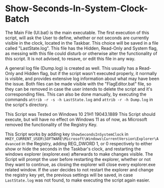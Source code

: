 # Show-Seconds-In-System-Clock-Batch

The Main File (UI.bat) is the main executable.
The first execution of this script, will ask the User to define, whether or not seconds are currently visible in the clock, located in the Taskbar.
This choice will be saved in a file called "LastState.log". This file has the Hidden, Read-Only and System flag, as messing with this file could disturb or otherwise alter the functionality of this script. It is not advised, to resave, or edit this file in any way.

A general log file (Dump.log) is created as well. This usually has a Read-Only and Hidden flag, but if the script wasn't executed properly, it normally is visible, and provides extensive log information about what may have been the issue. Both files can be made visible with the "FlagEditor.bat" file, so they can be removed in case the user intends to delete the script and it's corresponding files. This can also be done manually, by executing the commands `attrib -r -s -h LastState.log` and `attrib -r -h Dump.log` in the script's directory.

This Script was Tested on Windows 10 21H1 19043.1889
This Script should execute, but will have no effect on Windows 11 as of now, as Microsoft removed the functionality of the Registry Key.

This Script works by adding key `ShowSecondsInSystemClock` in `HKEY_CURRENT_USER\SOFTWARE\Microsoft\Windows\CurrentVersion\Explorer\Advanced` in the Registry, adding REG_DWORD 1, or 0 respectively to either show or hide the seconds in the Taskbar's clock, and restarting the windows explorer (explorer.exe) afterwards to make changes visible.
The Script will prompt the user before restarting the explorer, whether or not they want to continue, as closing the explorer will close every explorer.exe related window. If the user decides to not restart the explorer and change the registry key yet, the previous settings will be saved, in case `LastState.log` was not found, to make executing the script again easier.
